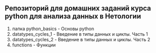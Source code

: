 ## Репозиторий для домашних заданий курса python для анализа данных в Нетологии  

1) папка python_basics - Основы python
2) datatypes_cycles_1 - Введение в типы данных и циклы. Часть 1
3) datatypes_cycles_2 - Введение в типы данных и циклы. Часть 2
4) functions - Функции